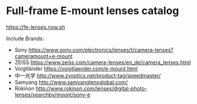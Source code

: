 # Full-frame E-mount lenses catalog

https://fe-lenses.now.sh

Include Brands:

- Sony https://www.sony.com/electronics/lenses/t/camera-lenses?cameramount=e-mount
- ZEISS https://www.zeiss.com/camera-lenses/en_de/camera_lenses.html
- Voigtländer https://voigtlaender.com/e-mount.html
- 中一光学 http://www.zyoptics.net/product-tag/speedmaster/
- Samyang http://www.samyanglensglobal.com/
- Rokinon http://www.rokinon.com/lenses/digital-photo-lenses/searchby/mount/sony-e
